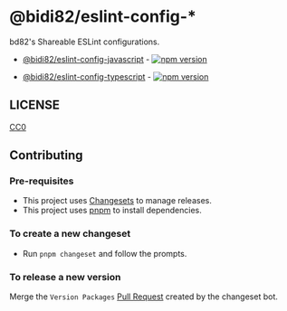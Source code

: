 # @bidi82/eslint-config-\*

bd82's Shareable ESLint configurations.

- [@bidi82/eslint-config-javascript](./packages/javascript) - [![npm version](https://badge.fury.io/js/@bidi82%2Feslint-config-javascript.svg)](https://badge.fury.io/js/@bidi82%2Feslint-config-javascript)

- [@bidi82/eslint-config-typescript](./packages/typescript) - [![npm version](https://badge.fury.io/js/@bidi82%2Feslint-config-typescript.svg)](https://badge.fury.io/js/@bidi82%2Feslint-config-typescript)

## LICENSE

[CC0](https://creativecommons.org/public-domain/cc0/)

## Contributing

### Pre-requisites

- This project uses [Changesets](https://github.com/changesets/changesets) to manage releases.
- This project uses [pnpm](https://pnpm.io/) to install dependencies.

### To create a new changeset

- Run `pnpm changeset` and follow the prompts.

### To release a new version

Merge the `Version Packages` [Pull Request](https://github.com/bd82/eslint-config/pulls?q=is%3Aopen+is%3Apr) created by the changeset bot.
